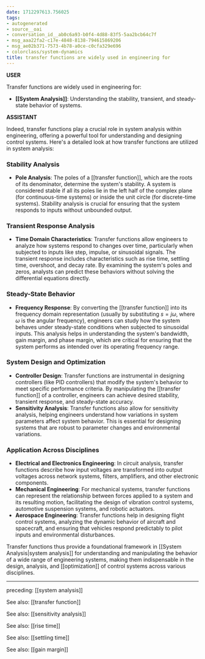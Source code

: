 ```yaml
---
date: 1712297613.756025
tags:
- autogenerated
- source__oai
- conversation_id__ab0c6a93-b0f4-4d88-83f5-5aa2bcb64c7f
- msg_aaa22fa2-c17e-4848-8138-794615869206
- msg_ae02b371-7573-4b78-a0ce-c0cfa329e696
- colorclass/system-dynamics
title: transfer functions are widely used in engineering for
---
```


**USER**

Transfer functions are widely used in engineering for:

- **[[System Analysis]]**: Understanding the stability, transient, and steady-state behavior of systems.


**ASSISTANT**

Indeed, transfer functions play a crucial role in system analysis within engineering, offering a powerful tool for understanding and designing control systems. Here's a detailed look at how transfer functions are utilized in system analysis:

### Stability Analysis

- **Pole Analysis**: The poles of a [[transfer function]], which are the roots of its denominator, determine the system's stability. A system is considered stable if all its poles lie in the left half of the complex plane (for continuous-time systems) or inside the unit circle (for discrete-time systems). Stability analysis is crucial for ensuring that the system responds to inputs without unbounded output.

### Transient Response Analysis

- **Time Domain Characteristics**: Transfer functions allow engineers to analyze how systems respond to changes over time, particularly when subjected to inputs like step, impulse, or sinusoidal signals. The transient response includes characteristics such as rise time, settling time, overshoot, and decay rate. By examining the system's poles and zeros, analysts can predict these behaviors without solving the differential equations directly.

### Steady-State Behavior

- **Frequency Response**: By converting the [[transfer function]] into its frequency domain representation (usually by substituting $s = j\omega$, where $\omega$ is the angular frequency), engineers can study how the system behaves under steady-state conditions when subjected to sinusoidal inputs. This analysis helps in understanding the system's bandwidth, gain margin, and phase margin, which are critical for ensuring that the system performs as intended over its operating frequency range.

### System Design and Optimization

- **Controller Design**: Transfer functions are instrumental in designing controllers (like PID controllers) that modify the system's behavior to meet specific performance criteria. By manipulating the [[transfer function]] of a controller, engineers can achieve desired stability, transient response, and steady-state accuracy.
- **Sensitivity Analysis**: Transfer functions also allow for sensitivity analysis, helping engineers understand how variations in system parameters affect system behavior. This is essential for designing systems that are robust to parameter changes and environmental variations.

### Application Across Disciplines

- **Electrical and Electronics Engineering**: In circuit analysis, transfer functions describe how input voltages are transformed into output voltages across network systems, filters, amplifiers, and other electronic components.
- **Mechanical Engineering**: For mechanical systems, transfer functions can represent the relationship between forces applied to a system and its resulting motion, facilitating the design of vibration control systems, automotive suspension systems, and robotic actuators.
- **Aerospace Engineering**: Transfer functions help in designing flight control systems, analyzing the dynamic behavior of aircraft and spacecraft, and ensuring that vehicles respond predictably to pilot inputs and environmental disturbances.

Transfer functions thus provide a foundational framework in [[System Analysis|system analysis]] for understanding and manipulating the behavior of a wide range of engineering systems, making them indispensable in the design, analysis, and [[optimization]] of control systems across various disciplines.


---

preceding: [[system analysis]]

See also: [[transfer function]]


See also: [[sensitivity analysis]]


See also: [[rise time]]


See also: [[settling time]]


See also: [[gain margin]]